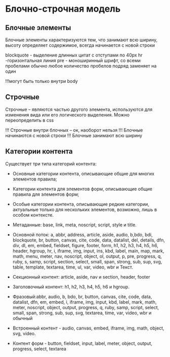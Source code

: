 <!-- Блочно-строчная модель ------------------------------------------------------------------------------------------------>

# Блочно-строчная модель

## Блочные элементы

Блочные элементы характеризуются тем, что занимают всю ширину, высоту определяет содержимое, всегда начинается с новой строки

blockquote - выделение длинных цитат с отступами по 40рх
hr -горизонтальная линия
pre - моноширинный шрифт, со всеми пробелами обычно любое количество пробелов подряд заменяет на один

!!!могут быть только внутри body

## Строчные

Строчные – являются частью другого элемента, используются для изменения вида или его логического выделения. Можно переопределить в css

!!! Строчные внутри блочных – ок, наоборот нельзя
!!! Блочные начинаются с новой строки
!!! Блочные занимают всю ширину

## Категории контента

Существует три типа категорий контента:

- Основные категории контента, описывающие общие для многих элементов правила;
- Категории контента для элементов форм, описывающие общие правила для элементов форм;
- Особые категории контента, описывающие редкие категории, актуальные только для нескольких элементов, возможно, лишь в особом контексте.

- Метаданные: base, link, meta, noscript, script, style и title.
- Основной поток: a, abbr, address, article, aside, audio, b,bdo, bdi, blockquote, br, button, canvas, cite, code, data, datalist, del, details, dfn, div, dl, em, embed, fieldset, figure, footer, form, h1, h2, h3, h4, h5, h6, header, hgroup, hr, i, iframe, img, input, ins, kbd, label, main, map, mark, math, menu, meter, nav, noscript, object, ol, output, p, pre, progress, q, ruby, s, samp, script, section, select, small, span, strong, sub, sup, svg, table, template, textarea, time, ul, var, video, wbr и Текст.
- Секционный контент: article, aside, nav и section, header, footer
- Заголовочный контент: h1, h2, h3, h4, h5, h6 и hgroup.
- Фразовый:abbr, audio, b, bdo, br, button, canvas, cite, code, data, datalist, dfn, em, embed, i, iframe, img, input, kbd, label, mark, math, meter, noscript, object, output, progress, q, ruby, samp, script, select, small, span, strong, sub, sup, svg, textarea, time, var, video, wbr и обычный
- Встроенный контент - audio, canvas, embed, iframe, img, math, object, svg, video.
- Контент форм - button, fieldset, input, label, meter, object, output, progress, select, textarea
